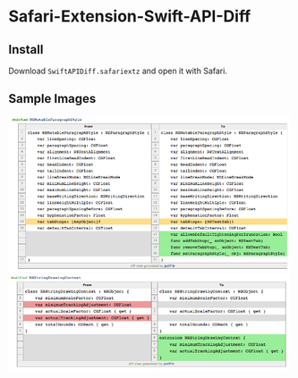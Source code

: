 # Safari-Extension-Swift-API-Diff

## Install

Download `SwiftAPIDiff.safariextz` and open it with Safari.

## Sample Images

![](images/sample1.png)
![](images/sample2.png)
